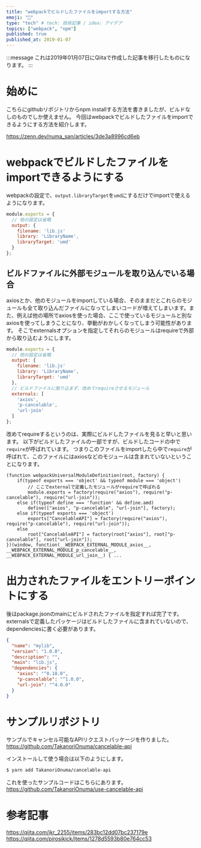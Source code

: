```yaml
---
title: "webpackでビルドしたファイルをimportする方法"
emoji: "💨"
type: "tech" # tech: 技術記事 / idea: アイデア
topics: ["webpack", "npm"]
published: true
published_at: 2019-01-07
---
```


:::message
これは2019年01月07日にQiitaで作成した記事を移行したものになります。
:::

# 始めに

こちらにgithubリポジトリからnpm installする方法を書きましたが、ビルドなしのものでしか使えません。
今回はwebpackでビルドしたファイルをimportできるようにする方法を紹介します。

https://zenn.dev/numa_san/articles/3de3a8996cd6eb

# webpackでビルドしたファイルをimportできるようにする

webpackの設定で、`output.libraryTarget`を`umd`にするだけでimportで使えるようになります。

```js:webpack.config.js
module.exports = {
  // 他の設定は省略
  output: {
    filename: 'lib.js'
    library: 'LibraryName',
    libraryTarget: 'umd'
  }
};
```

## ビルドファイルに外部モジュールを取り込んでいる場合

axiosとか、他のモジュールをimportしている場合、そのままだとこれらのモジュールも全て取り込んだファイルになってしまいコードが増えてしまいます。また、例えば他の場所でaxiosを使った場合、ここで使っているモジュールと別なaxiosを使ってしまうことになり、挙動がおかしくなってしまう可能性があります。
そこでexternalsオプションを指定してそれらのモジュールはrequireで外部から取り込むようにします。

```js:webpack.config.js
module.exports = {
  // 他の設定は省略
  output: {
    filename: 'lib.js'
    library: 'LibraryName',
    libraryTarget: 'umd'
  },
  // ビルドファイルに取り込まず、改めてrequireさせるモジュール
  externals: [
    'axios',
    'p-cancelable',
    'url-join'
  ]
};
```

改めてrequireするというのは、実際にビルドしたファイルを見ると早いと思います。
以下がビルドしたファイルの一部ですが、ビルドしたコードの中で`require`が呼ばれています。
つまりこのファイルをimportしたら中で`require`が呼ばれて、このファイルにはaxiosなどのモジュールは含まれていないということになります。

```js:ビルドしたファイルの一部
(function webpackUniversalModuleDefinition(root, factory) {
	if(typeof exports === 'object' && typeof module === 'object')
		// ここでexternalで定義したモジュールがrequireで呼ばれる
		module.exports = factory(require("axios"), require("p-cancelable"), require("url-join"));
	else if(typeof define === 'function' && define.amd)
		define(["axios", "p-cancelable", "url-join"], factory);
	else if(typeof exports === 'object')
		exports["CancelableAPI"] = factory(require("axios"), require("p-cancelable"), require("url-join"));
	else
		root["CancelableAPI"] = factory(root["axios"], root["p-cancelable"], root["url-join"]);
})(window, function(__WEBPACK_EXTERNAL_MODULE_axios__, __WEBPACK_EXTERNAL_MODULE_p_cancelable__, __WEBPACK_EXTERNAL_MODULE_url_join__) { ...
```

# 出力されたファイルをエントリーポイントにする

後はpackage.jsonのmainにビルドされたファイルを指定すれば完了です。
externalsで定義したパッケージはビルドしたファイルに含まれていないので、dependenciesに書く必要があります。

```json:package.json
{
  "name": "mylib",
  "version": "1.0.0",
  "description": "",
  "main": "lib.js",
  "dependencies": {
    "axios": "^0.18.0",
    "p-cancelable": "^1.0.0",
    "url-join": "^4.0.0"
  }
}
```

# サンプルリポジトリ

サンプルでキャンセル可能なAPIリクエストパッケージを作りました。
https://github.com/TakanoriOnuma/cancelable-api

インストールして使う場合は以下のようにします。

```bash
$ yarn add TakanoriOnuma/cancelable-api
```

これを使ったサンプルコードはこちらにあります。
https://github.com/TakanoriOnuma/use-cancelable-api

# 参考記事

https://qiita.com/jkr_2255/items/283bc12dd07bc237179e
https://qiita.com/pirosikick/items/1278d5593b80e764cc53
